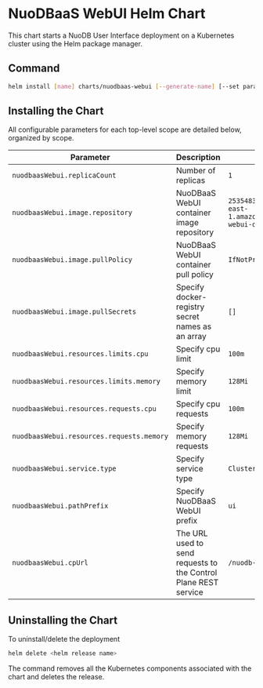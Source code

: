 # NuoDBaaS WebUI Helm Chart

This chart starts a NuoDB User Interface deployment on a Kubernetes cluster using the Helm package manager.

## Command

```bash
helm install [name] charts/nuodbaas-webui [--generate-name] [--set parameter] [--values myvalues.yaml]
```

## Installing the Chart

All configurable parameters for each top-level scope are detailed below, organized by scope.

| Parameter | Description | Default |
| ----- | ----------- | ------ |
| `nuodbaasWebui.replicaCount` | Number of replicas | `1` |
| `nuodbaasWebui.image.repository` | NuoDBaaS WebUI container image repository |`253548315642.dkr.ecr.us-east-1.amazonaws.com/nuodbaas-webui-docker`|
| `nuodbaasWebui.image.pullPolicy` | NuoDBaaS WebUI container pull policy |`IfNotPresent`|
| `nuodbaasWebui.image.pullSecrets` | Specify docker-registry secret names as an array | `[]` |
| `nuodbaasWebui.resources.limits.cpu` | Specify cpu limit | `100m` |
| `nuodbaasWebui.resources.limits.memory` | Specify memory limit | `128Mi` |
| `nuodbaasWebui.resources.requests.cpu` | Specify cpu requests | `100m` |
| `nuodbaasWebui.resources.requests.memory` | Specify memory requests | `128Mi` |
| `nuodbaasWebui.service.type` | Specify service type | `ClusterIP` |
| `nuodbaasWebui.pathPrefix` | Specify NuoDBaaS WebUI prefix | `ui` |
| `nuodbaasWebui.cpUrl` | The URL used to send requests to the Control Plane REST service | `/nuodb-cp` |

## Uninstalling the Chart

To uninstall/delete the deployment

```bash
helm delete <helm release name>
```

The command removes all the Kubernetes components associated with the chart and deletes the release.
